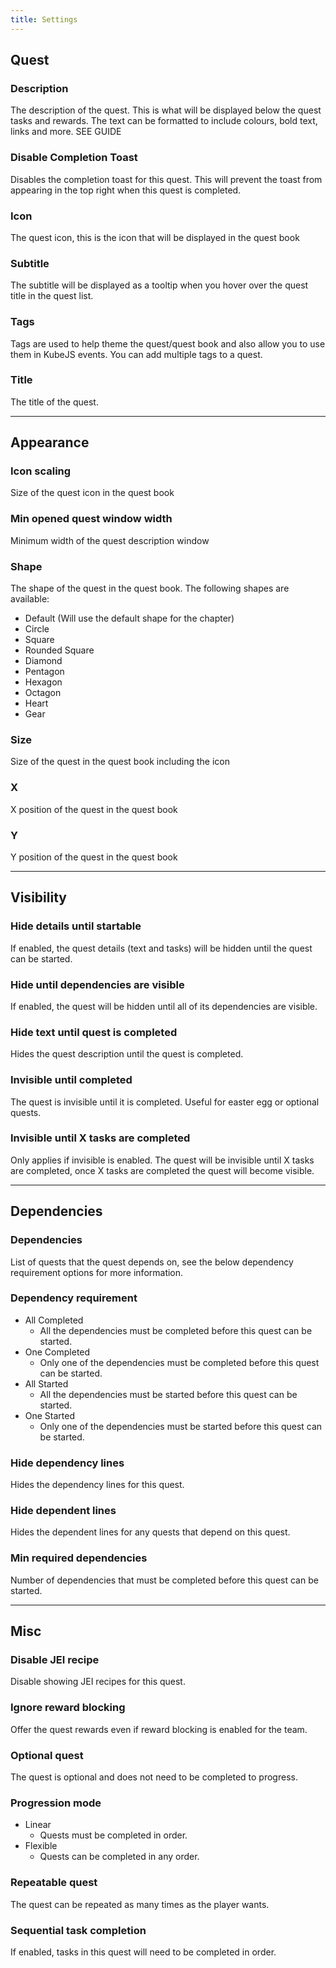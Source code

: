 ```yaml
---
title: Settings
---
```


## Quest

### Description

The description of the quest. This is what will be displayed below the quest tasks and rewards.
The text can be formatted to include colours, bold text, links and more. SEE GUIDE

### Disable Completion Toast

Disables the completion toast for this quest. This will prevent the toast from appearing in the top right when this quest is completed.

### Icon

The quest icon, this is the icon that will be displayed in the quest book

### Subtitle

The subtitle will be displayed as a tooltip when you hover over the quest title in the quest list.

### Tags

Tags are used to help theme the quest/quest book and also allow you to use them in KubeJS events. You can add multiple tags to a quest.

### Title

The title of the quest.

---

## Appearance

### Icon scaling

Size of the quest icon in the quest book

### Min opened quest window width

Minimum width of the quest description window

### Shape

The shape of the quest in the quest book. The following shapes are available:

- Default (Will use the default shape for the chapter)
- Circle
- Square
- Rounded Square
- Diamond
- Pentagon
- Hexagon
- Octagon
- Heart
- Gear

### Size

Size of the quest in the quest book including the icon

### X

X position of the quest in the quest book

### Y

Y position of the quest in the quest book

---

## Visibility

### Hide details until startable

If enabled, the quest details (text and tasks) will be hidden until the quest can be started.

### Hide until dependencies are visible

If enabled, the quest will be hidden until all of its dependencies are visible.

### Hide text until quest is completed

Hides the quest description until the quest is completed.

### Invisible until completed

The quest is invisible until it is completed. Useful for easter egg or optional quests.

### Invisible until X tasks are completed

Only applies if invisible is enabled. The quest will be invisible until X tasks are completed, once X tasks are completed the quest will become visible.

---

## Dependencies

### Dependencies

List of quests that the quest depends on, see the below dependency requirement options for more information.

### Dependency requirement

- All Completed
  - All the dependencies must be completed before this quest can be started.
- One Completed
  - Only one of the dependencies must be completed before this quest can be started.
- All Started
  - All the dependencies must be started before this quest can be started.
- One Started
  - Only one of the dependencies must be started before this quest can be started.

### Hide dependency lines

Hides the dependency lines for this quest.

### Hide dependent lines

Hides the dependent lines for any quests that depend on this quest.

### Min required dependencies

Number of dependencies that must be completed before this quest can be started.

---

## Misc

### Disable JEI recipe

Disable showing JEI recipes for this quest.

### Ignore reward blocking

Offer the quest rewards even if reward blocking is enabled for the team.

### Optional quest

The quest is optional and does not need to be completed to progress.

### Progression mode

- Linear
  - Quests must be completed in order.
- Flexible
  - Quests can be completed in any order.

### Repeatable quest

The quest can be repeated as many times as the player wants.

### Sequential task completion

If enabled, tasks in this quest will need to be completed in order.



